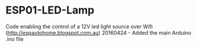 # ESP01-LED-Lamp
Code enabling the control of a 12V led light source over Wifi  (http://espautohome.blogspot.com.au)
20160424 - Added the main Arduino .ino file
